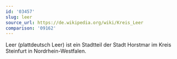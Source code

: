 ```yaml
---
id: '03457'
slug: leer
source_url: https://de.wikipedia.org/wiki/Kreis_Leer
comparison: '09162'
---
```


Leer (plattdeutsch Leer) ist ein Stadtteil der Stadt Horstmar im Kreis Steinfurt in Nordrhein-Westfalen.
